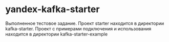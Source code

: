 # yandex-kafka-starter
Выполненное тестовое задание. Проект starter находится в директории kafka-starter. Проект с примерами подключения и использования находится в директории kafka-starter-example
